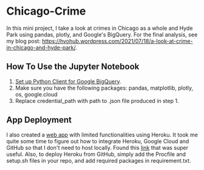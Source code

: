 # Chicago-Crime

In this mini project, I take a look at crimes in Chicago as a whole and Hyde Park using pandas, plotly, and Google's BigQuery. For the final analysis, see my blog post: https://hvohub.wordpress.com/2021/07/18/a-look-at-crime-in-chicago-and-hyde-park/.

## How To Use the Jupyter Notebook
1. [Set up Python Client for Google BigQuery](https://cloud.google.com/bigquery/docs/quickstarts/quickstart-client-libraries).
2. Make sure you have the following packages: pandas, matplotlib, plotly, os, google.cloud
3. Replace credential_path with path to .json file produced in step 1.

## App Deployment
I also created a [web app](https://chicago-crime-dashboard.herokuapp.com/) with limited functionalities using Heroku. It took me quite some time to figure out how to integrate Heroku, Google 
Cloud and GitHub so that I don't need to host locally. Found this [link](https://devdojo.com/bryanborge/adding-google-cloud-credentials-to-heroku)
that was super useful. Also, to deploy Heroku from GitHub, simply add the Procfile and setup.sh files in your repo, and add required packages in requirement.txt.


